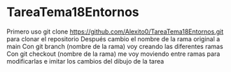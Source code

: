 # TareaTema18Entornos
Primero uso git clone https://github.com/Alexito0/TareaTema18Entornos.git para clonar el repositorio
Después cambio el nombre de la rama original a main
Con git branch (nombre de la rama) voy creando las diferentes ramas
Con git checkout (nombre de la rama) me voy moviendo entre ramas para modificarlas e imitar los cambios del dibujo de la tarea